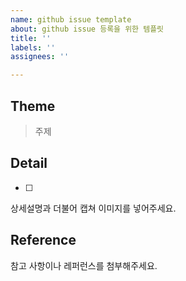 ```yaml
---
name: github issue template
about: github issue 등록을 위한 템플릿
title: ''
labels: ''
assignees: ''

---
```


## Theme
> 주제
## Detail
- [ ]
상세설명과 더불어 캡쳐 이미지를 넣어주세요.
## Reference
참고 사항이나 레퍼런스를 첨부해주세요.
